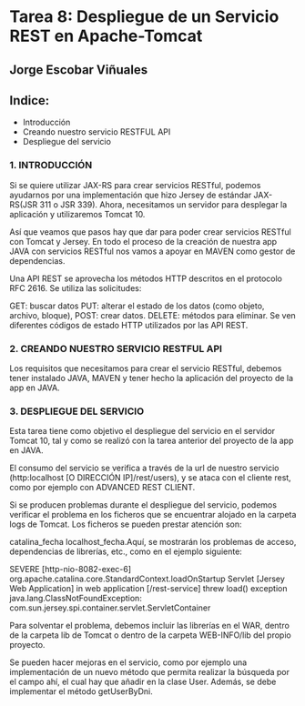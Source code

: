 # Tarea 8: Despliegue de un Servicio REST en Apache-Tomcat

  ## Jorge Escobar Viñuales

  ## Indice:
 - Introducción
 - Creando nuestro servicio RESTFUL API
 - Despliegue del servicio

 ### 1. INTRODUCCIÓN

 Si se quiere utilizar JAX-RS para crear servicios RESTful, podemos ayudarnos por una implementación que hizo Jersey de estándar JAX-RS(JSR 311    o JSR 339). Ahora, necesitamos un servidor para desplegar la aplicación y utilizaremos Tomcat 10.

 Así que veamos que pasos hay que dar para poder crear servicios RESTful con Tomcat y Jersey. En todo el proceso de la creación de nuestra app JAVA con servicios RESTful nos vamos a apoyar en MAVEN como gestor de dependencias.

 Una API REST se aprovecha los métodos HTTP descritos en el protocolo RFC 2616. Se utiliza las solicitudes:

  GET: buscar datos
  PUT: alterar el estado de los datos (como objeto, archivo, bloque),
  POST: crear datos.
  DELETE: métodos para eliminar. Se ven diferentes códigos de estado HTTP utilizados por las API REST.

  ### 2. CREANDO NUESTRO SERVICIO RESTFUL API

Los requisitos que necesitamos para crear el servicio RESTful, debemos tener instalado JAVA, MAVEN y tener hecho la aplicación del proyecto de la app en JAVA.

  ### 3. DESPLIEGUE DEL SERVICIO

  Esta tarea tiene como objetivo el despliegue del servicio en el servidor Tomcat 10, tal y como se realizó con la tarea anterior del proyecto de la app en JAVA.

  El consumo del servicio se verifica a través de la url de nuestro servicio (http:localhost [O DIRECCIÓN IP]/rest/users), y se ataca con el cliente rest, como por ejemplo con ADVANCED REST CLIENT.

  Si se producen problemas durante el despliegue del servicio, podemos verificar el problema en los ficheros que se encuentrar alojado en la carpeta logs de Tomcat. Los ficheros se pueden prestar atención son:

  catalina_fecha
  localhost_fecha.Aquí, se mostrarán los problemas de acceso, dependencias de librerías, etc., como en el ejemplo siguiente:

  SEVERE [http-nio-8082-exec-6] org.apache.catalina.core.StandardContext.loadOnStartup Servlet [Jersey Web Application] in web application [/rest-service] threw load() exception
        java.lang.ClassNotFoundException: com.sun.jersey.spi.container.servlet.ServletContainer

  Para solventar el problema, debemos incluir las librerías en el WAR, dentro de la carpeta lib de Tomcat o dentro de la carpeta WEB-INFO/lib del propio proyecto.

  Se pueden hacer mejoras en el servicio, como por ejemplo una implementación de un nuevo método que permita realizar la búsqueda por el campo ahí, el cual hay que añadir en la clase User. Además, se debe implementar el método getUserByDni.
